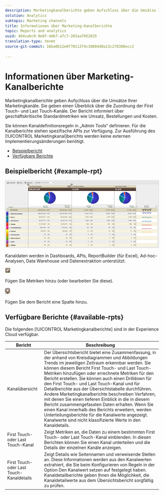 ```yaml
---
description: Marketingkanalberichte geben Aufschluss über die Umsätze Ihrer Marketingkanäle. Sie geben einen Überblick über die Zuordnung der First Touch- und Last Touch-Kanäle. Der Bericht informiert über geschäftskritische Standardmetriken wie Umsatz, Bestellungen und Kosten.
solution: Analytics
subtopic: Marketing channels
title: Informationen über Marketing-Kanalberichte
topic: Reports and analytics
uuid: 464cabc9-9e8f-4db7-a7c7-203aa7852635
translation-type: tm+mt
source-git-commit: 16ba0b12e0f70112f4c10804d0a13c278388ecc2

---
```



# Informationen über Marketing-Kanalberichte

Marketingkanalberichte geben Aufschluss über die Umsätze Ihrer Marketingkanäle. Sie geben einen Überblick über die Zuordnung der First Touch- und Last Touch-Kanäle. Der Bericht informiert über geschäftskritische Standardmetriken wie Umsatz, Bestellungen und Kosten.

Sie können Kanaldefinitionsregeln in „Admin Tools“ definieren. Für die Kanalberichte stehen spezifische APIs zur Verfügung. Zur Ausführung des [!UICONTROL Marketingkanal]berichts werden keine externen Implementierungsänderungen benötigt.

* [Beispielbericht](/help/components/c-marketing-channels/c-overview.md)
* [Verfügbare Berichte](/help/components/c-marketing-channels/c-overview.md)

## Beispielbericht {#example-rpt}

![](assets/overview.png)

Kanaldaten werden in Dashboards, APIs, ReportBuilder (für Excel), Ad-hoc-Analysen, Data Warehouse und Datenextraktion unterstützt.

![](assets/metric_edit_icon.png)

Fügen Sie Metriken hinzu (oder bearbeiten Sie diese).

![](assets/add_column_icon.png)

Fügen Sie dem Bericht eine Spalte hinzu.

## Verfügbare Berichte {#available-rpts}

Die folgenden [!UICONTROL Marketingkanalberichte] sind in der Experience Cloud verfügbar.

| Bericht | Beschreibung |
|--- |--- |
| Kanalübersicht  | Der Übersichtsbericht bietet eine Zusammenfassung, in der anhand von Kreisdiagrammen und Abbildungen Trends im jeweiligen Zeitraum erkennbar werden. Sie können diesem Bericht First Touch- und Last Touch-Metriken hinzufügen oder errechnete Metriken für den Bericht erstellen. Sie können auch einen Drilldown für den First Touch- und Last Touch-Kanal und für Detailberichte aus der Übersichtstabelle durchführen. Andere Marketingkanalberichte beschreiben Verfahren, mit denen Sie einen tieferen Einblick in die in diesem Bericht zusammengefassten Daten erhalten.  Wenn Sie einen Kanal innerhalb des Berichts erweitern, werden Unterteilungsberichte für die Kanalwerte angezeigt. Kanalwerte sind nicht klassifizierte Werte in den Kanaldetails. |
| First Touch- oder Last Touch-Kanal | Zeigt Metriken an, die Daten zu einem bestimmten First Touch- oder Last Touch-Kanal einblenden. In diesen Berichten können Sie einen Kanal unterteilen und die Details der einzelnen Kanäle anzeigen. |
| First Touch- oder Last Touch-Kanaldetails | Zeigt Details wie Seitennamen und verweisende Stellen an. Diese Informationen werden aus den Kanalwerten extrahiert, die Sie beim Konfigurieren von Regeln in der Option Den Kanalwert setzen auf festgelegt haben. Kanaldetailberichte geben Ihnen die Möglichkeit, die Kanaldetailwerte aus dem Übersichtsbericht sorgfältig zu prüfen. |
